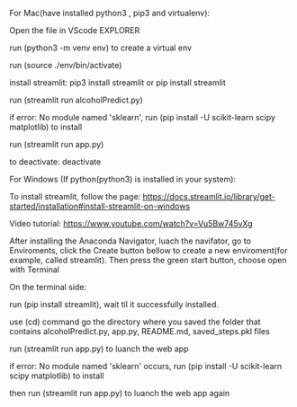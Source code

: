 For Mac(have installed python3 , pip3 and virtualenv):

Open the file in VScode EXPLORER

run (python3 -m venv env) to create a virtual env

run (source ./env/bin/activate)

install streamlit: pip3 install streamlit or pip install streamlit

run (streamlit run alcoholPredict.py)

if error: No module named 'sklearn', run (pip install -U scikit-learn scipy matplotlib) to install

run (streamlit run app.py)

to deactivate: deactivate


For Windows (If python(python3) is installed in your system):

To install streamlit, follow the page: https://docs.streamlit.io/library/get-started/installation#install-streamlit-on-windows

Video tutorial: https://www.youtube.com/watch?v=Vu5Bw745vXg

After installing the Anaconda Navigator, luach the navifator, go to Enviroments, click the Create button bellow to create a new enviroment(for example, called streamlit).
Then press the green start button, choose open with Terminal

On the terminal side:

run (pip install streamlit), wait til it successfully installed.

use (cd) command go the directory where you saved the folder that contains alcoholPredict.py, app.py, README.md, saved_steps.pkl files

run (streamlit run app.py) to luanch the web app

if error: No module named 'sklearn' occurs, run (pip install -U scikit-learn scipy matplotlib) to install

then run (streamlit run app.py) to luanch the web app again

